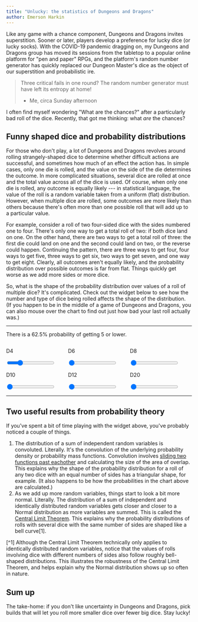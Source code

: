 ```yaml
---
title: "Unlucky: the statistics of Dungeons and Dragons"
author: Emerson Harkin
---
```


Like any game with a chance component, Dungeons and Dragons invites
superstition. Sooner or later, players develop a preference for lucky dice (or
lucky socks). With the COVID-19 pandemic dragging on, my Dungeons and Dragons
group has moved its sessions from the tabletop to a popular online platform for
"pen and paper" RPGs, and the platform's random number generator has quickly
replaced our Dungeon Master's dice as the object of our superstition and
probabilistic ire.

> Three critical fails in one round? The random number generator must have left
> its entropy at home!
>
> - Me, circa Sunday afternoon

I often find myself wondering "What are the chances?" after a particularly bad
roll of the dice. Recently, that got me thinking: what *are* the chances?

## Funny shaped dice and probability distributions

For those who don't play, a lot of Dungeons and Dragons revolves around rolling
strangely-shaped dice to determine whether difficult actions are successful,
and sometimes how much of an effect the action has. In simple cases, only one
die is rolled, and the value on the side of the die determines the outcome. In
more complicated situations, several dice are rolled at once and the total
value across all of the dice is used. Of course, when only one die is rolled,
any outcome is equally likely --- in statistical language, the value of the
roll is a random variable taken from a uniform (flat) distribution. However,
when multiple dice are rolled, some outcomes are more likely than others
because there's often more than one possible roll that will add up to a
particular value.

For example, consider a roll of two four-sided dice with the sides numbered one
to four. There's only one way to get a total roll of two: if both dice land on
one. On the other hand, there are two ways to get a total roll of three: the
first die could land on one and the second could land on two, or the reverse
could happen. Continuing the pattern, there are three ways to get four, four
ways to get five, three ways to get six, two ways to get seven, and one way to
get eight. Clearly, all outcomes aren't equally likely, and the probability
distribution over possible outcomes is far from flat. Things quickly get worse
as we add more sides or more dice.

So, what is the shape of the probability distribution over values of a roll of
multiple dice? It's complicated. Check out the widget below to see how the
number and type of dice being rolled affects the shape of the distribution. (If
you happen to be in the middle of a game of Dungeons and Dragons, you can also
mouse over the chart to find out just how bad your last roll actually was.)

---

<style>
    rect {
        stroke: black;
        stroke-width: 0;
        fill: rgb(39, 119, 180);
        rx: 3pt;
        transition: stroke-width 0.2s;
    }

    rect:hover {
        stroke: black;
        stroke-width: 3.5;
        transition: stroke-width 0.2s;
    }

    .flex-row {
        display: flex;
    }

    .flex-col {
        flex: 1;
    }
</style>

<p>There is a <span id="tailprob">62.5</span>% probability of getting <span id="totalroll">5</span> or lower. <span id="reaction"></span></p>
<div id="distplot"></div>

<!-- Sliders for entering the dice to roll. -->

<!-- First row of sliders. -->
<div class="flex-row">
    <div id="dfour" class="slidercontainer flex-col">
        <p><span class="slidervalue"></span>D4</p>
        <input type="range" min="0" max="8" value="2" class="slider" data-numsides="4">
    </div>
    <div id="dsix" class="slidercontainer flex-col">
        <p><span class="slidervalue"></span>D6</p>
        <input type="range" min="0" max="8" value="0" class="slider" data-numsides="6">
    </div>
    <div id="deight" class="slidercontainer flex-col">
        <p><span class="slidervalue"></span>D8</p>
        <input type="range" min="0" max="8" value="0" class="slider" data-numsides="8">
    </div>
</div>

<!-- Second row of sliders. -->
<div class="flex-row">
    <div id="dten" class="slidercontainer flex-col">
        <p><span class="slidervalue"></span>D10</p>
        <input type="range" min="0" max="8" value="0" class="slider" data-numsides="10">
    </div>
    <div id="dtwelve" class="slidercontainer flex-col">
        <p><span class="slidervalue"></span>D12</p>
        <input type="range" min="0" max="8" value="0" class="slider" data-numsides="12">
    </div>
    <div id="dtwenty" class="slidercontainer flex-col">
        <p><span class="slidervalue"></span>D20</p>
        <input type="range" min="0" max="8" value="0" class="slider" data-numsides="20">
    </div>
</div>


<script>
const chartSize = {
    height: 400,
    width: 600,
    margin: 60,
}


var chart = d3.selectAll("#distplot")
    .append("svg");
chart
    .attr("width", chartSize.width)
    .attr("height", chartSize.height);

xAxis = function(g) {
    g.attr("transform", `translate(0, ${chartSize.height - chartSize.margin/1.5})`)
        .call(d3.axisBottom(x))
}
yAxis = function(g) {
    g.attr("transform", `translate(${chartSize.margin/1.5}, 0)`)
        .call(d3.axisLeft(y))
}


const formatFloat = d3.format(".1f");

updateChart = function() {
    let pmf = calculatePMF();

    let indexedPMF = [];
    for (i=0; i<pmf.probabilities.length; i++) {
        indexedPMF.push({
            x: i + pmf.baseValue,
            prob: pmf.probabilities[i],
            cumProb: pmf.cumProbabilities[i],
        })
    }

    let x = d3.scaleLinear()
        .domain([0, pmf.probabilities.length + pmf.baseValue])
        .range([chartSize.margin, chartSize.width - chartSize.margin]);
    let y = d3.scaleLinear()
        .domain([0, Math.max(...pmf.probabilities) + 0.03])
        .range([chartSize.height-chartSize.margin, chartSize.margin]);

    chart.selectAll("g").remove();

    chart.append("g").call(function(g) {
        g.attr("transform", `translate(${chartSize.margin/1.5}, 0)`)
        .call(d3.axisLeft(y))
    });
    chart.append("g").call(function(g) {
        g.attr("transform", `translate(0, ${chartSize.height - chartSize.margin/1.5})`)
        .call(d3.axisBottom(x))
    });

    let barWidth = chartSize.width / (indexedPMF.length + 8) - 5;
    let mygroup = chart.append("g");
    mygroup.selectAll("rect").data(indexedPMF).enter()
        .append("rect")
        .attr("x", (d) => {return x(d.x) - 0.5 * barWidth})
        .attr("y", (d) => {return y(d.prob)})
        .attr("width", barWidth)
        .attr("height", (d) => {return y(0) - y(d.prob)})
        .on("mouseover", (d) => {
            d3.select("#tailprob").text(formatFloat(100 * d.cumProb));
            d3.select("#totalroll").text(d.x);
            if (Math.abs(d.cumProb - 0.5) < 0.001) {
                d3.select("#reaction").text("Glass half empty?");
            } else if (d.cumProb < 0.5) {
                d3.select("#reaction").text("Unlucky!");
            } else {
                d3.select("#reaction").text("Lucky!");
            }
        });
}

calculatePMF = function() {
    // Get an array of dice from sliders on page.
    // Each entry in the array represents one die, and the vlaue in the array is
    // the number of sides on the die.
    let dice = d3.selectAll(".slider")
        .nodes()
        .map(function(d){
            let theseDice = [];
            theseDice.length = +d.value;
            theseDice.fill(+d.dataset.numsides);
            return theseDice;
        });
    dice = dice.flat();

    let rollPMF;
    if (dice.length == 0) {
        rollPMF = {
            probabilities: [],
            cumProbabilities: [],
            baseValue: 0
        }
    } else {
        rollPMF = pmfConvolve(diePMF(dice.pop()), dice, 1);
    }
    return rollPMF;
}


pmfConvolve = function(probabilities, dice, baseValue) {
    // Return the probability vector in the base case.
    if (dice.length == 0) {
        const cumulativeSum = (sum => value => sum += value)(0);
        let rollPMF = {
            probabilities: probabilities,
            cumProbabilities: probabilities.map(cumulativeSum),
            baseValue: baseValue
        }
        return rollPMF;
    }

    let thisDiePMF = diePMF(dice.pop());
    let convolvedPMF = [];
    convolvedPMF.length = probabilities.length + thisDiePMF.length - 1;

    let shorterPMF = [];
    let longerPMF = [];
    if (probabilities.length < thisDiePMF.length) {
        shorterPMF = probabilities;
        longerPMF = thisDiePMF;
    } else {
        shorterPMF = thisDiePMF;
        longerPMF = probabilities;
    }

    // Convolve the uniform distribution from the next die with the existing
    // probability vector.
    for (i = 0; i < convolvedPMF.length; i++) {
        let probMass = 0.0;
        for (j = shorterPMF.length - 1; j >= 0; j--) {
            if ((i - j < longerPMF.length) & (i - j >= 0)) {
                probMass += longerPMF[i-j] * shorterPMF[j];
            }
        }
        convolvedPMF[i] = probMass;
    }

    return pmfConvolve(convolvedPMF, dice, baseValue + 1);
}

// Get the probability mass function for a die.
// Returns an array representing a uniform probability distribution.
diePMF = function(numSides) {
    let pmf = [];
    pmf.length = numSides;
    pmf.fill(1.0 / numSides);
    return pmf;
}

d3.selectAll(".slidercontainer")
    .each(function() {
        var sliderValue = d3.select(this).select("span.slidervalue");
        d3.select(this)
            .select("input")
            .each(function() {sliderValue.text(this.value)})
            .on("input", function() {
                sliderValue.text(this.value);
            })
            .on("mouseup", updateChart)
        ;
});

updateChart();
</script>

---

## Two useful results from probability theory

If you've spent a bit of time playing with the widget above, you've probably
noticed a couple of things.

1. The distribution of a sum of independent random variables is convoluted.
   Literally. It's the convolution of the underlying probability density or
   probability mass functions. Convolution involves [sliding two functions past
   eachother](https://commons.wikimedia.org/wiki/File:Convolution_of_box_signal_with_itself2.gif)
   and calculating the size of the area of overlap. This explains why the shape
   of the probability distribution for a roll of any two dice with an equal
   number of sides has a triangular shape, for example. (It also happens to be
   how the probabilities in the chart above are calculated.)
2. As we add up more random variables, things start to look a bit more normal.
   Literally. The distribution of a sum of independent and identically
   distributed random variables gets closer and closer to a Normal distribution
   as more variables are summed. This is called the [Central Limit
   Theorem](https://en.wikipedia.org/wiki/Central_limit_theorem).  This
   explains why the probability distributions of rolls with several dice with
   the same number of sides are shaped like a bell curve[1].

[^1] Although the Central Limit Theorem technically only applies to identically
distributed random variables, notice that the values of rolls involving dice
with different numbers of sides also follow roughly bell-shaped distributions.
This illustrates the robustness of the Central Limit Theorem, and helps explain
why the Normal distribution shows up so often in nature.

## Sum up

The take-home: if you don't like uncertainty in Dungeons and Dragons, pick
builds that will let you roll more smaller dice over fewer big dice. Stay lucky!

